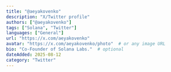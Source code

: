 ```yaml
---
title: "@aeyakovenko"
description: "X/Twitter profile"
authors: ["@aeyakovenko"]
tags: ["Solana", "Twitter"]
languages: ["General"]
url: "https://x.com/aeyakovenko"
avatar: "https://x.com/aeyakovenko/photo"  # or any image URL
bio: "Co-Founder of Solana Labs."  # optional
dateAdded: 2025-08-12
category: "Twitter"
---
```

